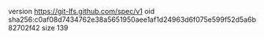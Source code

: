 version https://git-lfs.github.com/spec/v1
oid sha256:c0af08d7434762e38a5651950aee1af1d24963d6f075e599f52d5a6b82702f42
size 139
